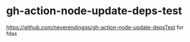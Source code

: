 # gh-action-node-update-deps-test
https://github.com/neverendingqs/gh-action-node-update-depsTest for 
fdas
